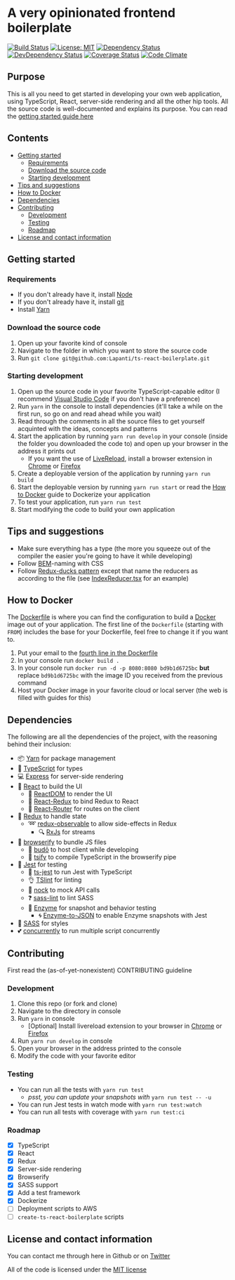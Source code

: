 # A very opinionated frontend boilerplate
[![Build Status](https://travis-ci.org/Lapanti/ts-react-boilerplate.svg?branch=master&style=flat)](https://travis-ci.org/Lapanti/ts-react-boilerplate) [![License: MIT](https://img.shields.io/badge/License-MIT-yellow.svg?style=flat)](https://opensource.org/licenses/MIT) [![Dependency Status](https://david-dm.org/lapanti/ts-react-boilerplate.svg?style=flat)](https://david-dm.org/lapanti/ts-react-boilerplate) [![DevDependency Status](https://david-dm.org/lapanti/ts-react-boilerplate.svg?type=dev&style=flat)](https://david-dm.org/lapanti/ts-react-boilerplate?type=dev) [![Coverage Status](https://coveralls.io/repos/github/Lapanti/ts-react-boilerplate/badge.svg?branch=master&style=flat)](https://coveralls.io/github/Lapanti/ts-react-boilerplate?branch=master) [![Code Climate](https://img.shields.io/codeclimate/issues/github/Lapanti/ts-react-boilerplate.svg?style=flat-square)](https://codeclimate.com/github/Lapanti/ts-react-boilerplate/issues)

## Purpose

This is all you need to get started in developing your own web application, using TypeScript, React, server-side rendering and all the other hip tools. All the source code is well-documented and explains its purpose. You can read the [getting started guide here](#getstarted)

## Contents
- [Getting started](#getstarted)
    - [Requirements](#requirements)
    - [Download the source code](#download)
    - [Starting development](#startingdevelopment)
- [Tips and suggestions](#tipsandsuggestions)
- [How to Docker](#dockerization)
- [Dependencies](#dependencies)
- [Contributing](#contributing)
    - [Development](#development)
    - [Testing](#testing)
    - [Roadmap](#roadmap)
- [License and contact information](#license)

## <a name="getstarted">Getting started</a>

### <a name="requirements">Requirements</a>
- If you don't already have it, install [Node](https://nodejs.org/en/download/)
- If you don't already have it, install [git](https://git-scm.com/book/en/v2/Getting-Started-Installing-Git)
- Install [Yarn](https://yarnpkg.com/lang/en/docs/install/)

### <a name="download">Download the source code</a>
1. Open up your favorite kind of console
2. Navigate to the folder in which you want to store the source code
3. Run `git clone git@github.com:Lapanti/ts-react-boilerplate.git`

### <a name="startingdevelopment">Starting development</a>
1. Open up the source code in your favorite TypeScript-capable editor (I recommend [Visual Studio Code](https://code.visualstudio.com/) if you don't have a preference)
2. Run `yarn` in the console to install dependencies (it'll take a while on the first run, so go on and read ahead while you wait)
3. Read through the comments in all the source files to get yourself acquinted with the ideas, concepts and patterns
4. Start the application by running `yarn run develop` in your console (inside the folder you downloaded the code to) and open up your browser in the address it prints out
    - If you want the use of [LiveReload](http://livereload.com/), install a browser extension in [Chrome](https://chrome.google.com/webstore/detail/livereload/jnihajbhpnppcggbcgedagnkighmdlei?hl=en) or [Firefox](https://addons.mozilla.org/en-gb/firefox/addon/livereload/)
5. Create a deployable version of the application by running `yarn run build`
6. Start the deployable version by running `yarn run start` or read the [How to Docker](#dockerization) guide to Dockerize your application
7. To test your application, run `yarn run test`
8. Start modifying the code to build your own application

## <a name="tipsandsuggestions">Tips and suggestions</a>
- Make sure everything has a type (the more you squeeze out of the compiler the easier you're going to have it while developing)
- Follow [BEM](http://getbem.com/naming/)-naming with CSS
- Follow [Redux-ducks pattern](https://github.com/erikras/ducks-modular-redux) except that name the reducers as according to the file (see [IndexReducer.tsx](src/modules/index/IndexReducer.tsx) for an example)

## <a name="dockerization">How to Docker</a>
The [Dockerfile](Dockerfile) is where you can find the configuration to build a [Docker](https://www.docker.com/) image out of your application. The first line of the `Dockerfile` (starting with `FROM`) includes the base for your Dockerfile, feel free to change it if you want to.
1. Put your email to the [fourth line in the Dockerfile](Dockerfile#L4)
2. In your console run `docker build .`
3. In your console run `docker run -d -p 8080:8080 bd9b1d6725bc` **but** replace `bd9b1d6725bc` with the image ID you received from the previous command
4. Host your Docker image in your favorite cloud or local server (the web is filled with guides for this)

## <a name="dependencies">Dependencies</a>
The following are all the dependencies of the project, with the reasoning behind their inclusion:
- :package: [Yarn](https://yarnpkg.com/lang/en/) for package management
- :muscle: [TypeScript](https://www.typescriptlang.org/) for types
- :computer: [Express](https://expressjs.com/) for server-side rendering
- :eyes: [React](https://facebook.github.io/react/) to build the UI
    - :calling: [ReactDOM](https://facebook.github.io/react/docs/react-dom.html) to render the UI
    - :tada: [React-Redux](https://github.com/reactjs/react-redux) to bind Redux to React
    -  :milky_way: [React-Router](https://github.com/ReactTraining/react-router) for routes on the client
- :gift: [Redux](https://github.com/reactjs/redux) to handle state
    - :loop: [redux-observable](https://redux-observable.js.org/) to allow side-effects in Redux
        - :mag: [RxJs](https://github.com/ReactiveX/RxJS) for streams
- :electric_plug: [browserify](http://browserify.org/) to bundle JS files
    - :flashlight: [budō](https://github.com/mattdesl/budo) to host client while developing
    - :punch: [tsify](https://github.com/TypeStrong/tsify) to compile TypeScript in the browserify pipe
- :pray: [Jest](https://facebook.github.io/jest/) for testing
    - :metal: [ts-jest](https://github.com/kulshekhar/ts-jest) to run Jest with TypeScript
    - :ok_hand: [TSlint](https://palantir.github.io/tslint/) for linting
    - :runner: [nock](https://github.com/node-nock/nock) to mock API calls
    - :question: [sass-lint](https://github.com/sasstools/sass-lint) to lint SASS
    - :bust_in_silhouette: [Enzyme](https://github.com/airbnb/enzyme) for snapshot and behavior testing
        - :cyclone: [Enzyme-to-JSON](https://github.com/adriantoine/enzyme-to-json) to enable Enzyme snapshots with Jest
- :nail_care: [SASS](https://github.com/sass/node-sass) for styles
- :two_hearts: [concurrently](https://github.com/kimmobrunfeldt/concurrently) to run multiple script concurrently

## <a name="contributing">Contributing</a>
First read the (as-of-yet-nonexistent) CONTRIBUTING guideline

### <a name="development">Development</a>
1. Clone this repo (or fork and clone)
2. Navigate to the directory in console
3. Run `yarn` in console
    - [Optional] Install livereload extension to your browser in [Chrome](https://chrome.google.com/webstore/detail/livereload/jnihajbhpnppcggbcgedagnkighmdlei?hl=en) or [Firefox](https://addons.mozilla.org/en-gb/firefox/addon/livereload/)
4. Run `yarn run develop` in console
5. Open your browser in the address printed to the console
6. Modify the code with your favorite editor

### <a name="testing">Testing</a>
- You can run all the tests with `yarn run test`
    - *psst, you can update your snapshots with* `yarn run test -- -u`
- You can run Jest tests in watch mode with `yarn run test:watch`
- You can run all tests with coverage with `yarn run test:ci`

### <a name="roadmap">Roadmap</a>

- [x] TypeScript
- [x] React
- [x] Redux
- [x] Server-side rendering
- [x] Browserify
- [x] SASS support
- [x] Add a test framework
- [x] Dockerize
- [ ] Deployment scripts to AWS
- [ ] `create-ts-react-boilerplate` scripts

## <a name="license">License and contact information</a>
You can contact me through here in Github or on [Twitter](https://twitter.com/laurilavanti)

All of the code is licensed under the [MIT license](LICENSE)
